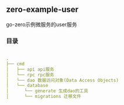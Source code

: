 ## zero-example-user

go-zero示例微服务的user服务

### 目录

```yaml

.
├── cmd
│   ├── api api服务
│   └── rpc rpc服务
│   └── dao 数据访问对象(Data Access Objects)
│   └── database
│      └── generate 生成dao的工具
│      └── migrations 迁移文件

```